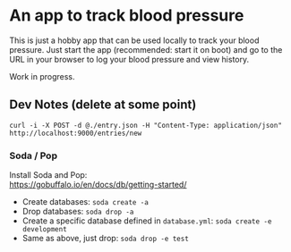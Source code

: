 # An app to track blood pressure

This is just a hobby app that can be used locally to track your blood
pressure. Just start the app (recommended: start it on boot) and go
to the URL in your browser to log your blood pressure and view history.

Work in progress.

## Dev Notes (delete at some point)

`curl -i -X POST -d @./entry.json -H "Content-Type: application/json" http://localhost:9000/entries/new`

### Soda / Pop

Install Soda and Pop:<br>
https://gobuffalo.io/en/docs/db/getting-started/

+ Create databases: `soda create -a`
+ Drop databases: `soda drop -a`
+ Create a specific database defined in `database.yml`: `soda create -e development`
+ Same as above, just drop: `soda drop -e test`

